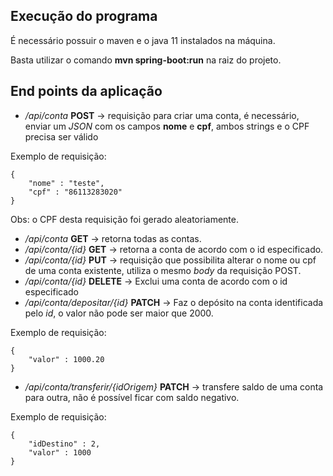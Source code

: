 ## Execução do programa

É necessário possuir o maven e o java 11 instalados na máquina.

Basta utilizar o comando **mvn spring-boot:run** na raiz do projeto.

## End points da aplicação

- */api/conta* **POST** -> requisição para criar uma conta, é necessário, enviar um *JSON* com os campos **nome** e **cpf**, ambos strings e o CPF precisa ser válido

Exemplo de requisição:

```
{
    "nome" : "teste", 
    "cpf" : "86113283020"
}

```

Obs: o CPF desta requisição foi gerado aleatoriamente.

- */api/conta* **GET** -> retorna todas as contas.
- */api/conta/{id}* **GET** -> retorna a conta de acordo com o id especificado.
- */api/conta/{id}* **PUT** -> requisição que possibilita alterar o nome ou cpf de uma conta existente, utiliza o mesmo *body* da requisição POST.
- */api/conta/{id}* **DELETE** -> Exclui uma conta de acordo com o id especificado
- */api/conta/depositar/{id}* **PATCH** -> Faz o depósito na conta identificada pelo *id*, o valor não pode ser maior que 2000.

Exemplo de requisição: 
```
{
    "valor" : 1000.20
}
```

- */api/conta/transferir/{idOrigem}* **PATCH** -> transfere saldo de uma conta para outra, não é possível ficar com saldo negativo.

Exemplo de requisição:

```
{
    "idDestino" : 2,
    "valor" : 1000
}
```
